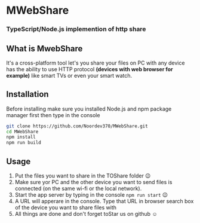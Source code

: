 # MWebShare

### TypeScript/Node.js implemention of http share

## What is MwebShare
It's a cross-platform tool let's you share your files on PC with any device has the ability to use
HTTP protocol **(devices with web browser for example)** like smart TVs or even your smart watch.

## Installation
Before installing make sure you installed Node.js and npm package manager first then type in the console
```sh
git clone https://github.com/Noordev370/MWebShare.git
cd MWebShare
npm install
npm run build
```

## Usage
1. Put the files you want to share in the TOShare folder :wink:
2. Make sure yor PC and the other device you want to send files is connected (on the same wi-fi or the local network).
3. Start the app server by typing in the console `npm run start` :wink:
4. A URL will apperare in the console. Type that URL in browser search box of the device you want to share files with
5. All things are done and don't forget toStar us on github :relaxed:
